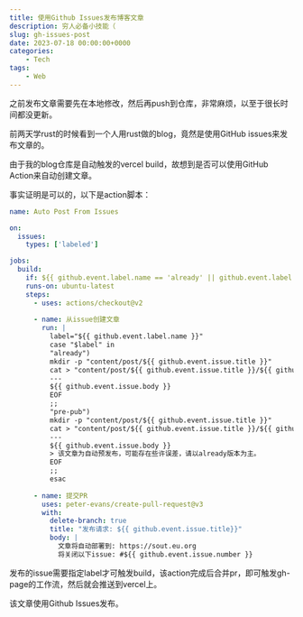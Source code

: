 ```yaml
---
title: 使用Github Issues发布博客文章
description: 穷人必备小技能（
slug: gh-issues-post
date: 2023-07-18 00:00:00+0000
categories:
    - Tech
tags:
    - Web
---
```


之前发布文章需要先在本地修改，然后再push到仓库，非常麻烦，以至于很长时间都没更新。

前两天学rust的时候看到一个人用rust做的blog，竟然是使用GitHub issues来发布文章的。

由于我的blog仓库是自动触发的vercel build，故想到是否可以使用GitHub Action来自动创建文章。

事实证明是可以的，以下是action脚本：

```yml
name: Auto Post From Issues

on:
  issues:
    types: ['labeled']

jobs:
  build:
    if: ${{ github.event.label.name == 'already' || github.event.label.name == 'pre-pub'}}
    runs-on: ubuntu-latest
    steps:
      - uses: actions/checkout@v2
      
      - name: 从issue创建文章
        run: |
          label="${{ github.event.label.name }}"
          case "$label" in
          "already")
          mkdir -p "content/post/${{ github.event.issue.title }}"
          cat > "content/post/${{ github.event.issue.title }}/${{ github.event.issue.title }}.md" << 'EOF'
          ---
          ${{ github.event.issue.body }}
          EOF
          ;;
          "pre-pub")
          mkdir -p "content/post/${{ github.event.issue.title }}"
          cat > "content/post/${{ github.event.issue.title }}/${{ github.event.issue.title }}.md" << 'EOF'
          ---
          ${{ github.event.issue.body }}
          > 该文章为自动预发布，可能存在些许误差，请以already版本为主。
          EOF
          ;;
          esac
      
      - name: 提交PR
        uses: peter-evans/create-pull-request@v3
        with:
          delete-branch: true
          title: "发布请求: ${{ github.event.issue.title}}"
          body: |
            文章将自动部署到: https://sout.eu.org
            将关闭以下issue: #${{ github.event.issue.number }}
```

发布的issue需要指定label才可触发build，该action完成后合并pr，即可触发gh-page的工作流，然后就会推送到vercel上。

该文章使用Github Issues发布。
